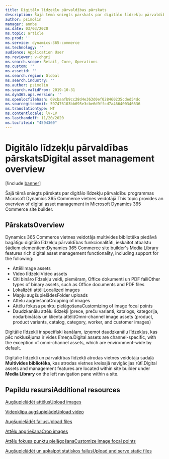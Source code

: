 ```yaml
---
title: Digitālo līdzekļu pārvaldības pārskats
description: Šajā tēmā sniegts pārskats par digitālo līdzekļu pārvaldību programmas Microsoft Dynamics 365 Commerce vietnes veidotājā.
author: psimolin
manager: annbe
ms.date: 03/03/2020
ms.topic: article
ms.prod: ''
ms.service: dynamics-365-commerce
ms.technology: ''
audience: Application User
ms.reviewer: v-chgri
ms.search.scope: Retail, Core, Operations
ms.custom: ''
ms.assetid: ''
ms.search.region: Global
ms.search.industry: ''
ms.author: psimolin
ms.search.validFrom: 2019-10-31
ms.dyn365.ops.version: ''
ms.openlocfilehash: 69cbaafb9cc28d4e363d0ef028460235cded54dc
ms.sourcegitcommit: 597476103bb695e3cbe6d9ffcd7a466400346636
ms.translationtype: HT
ms.contentlocale: lv-LV
ms.lasthandoff: 11/20/2020
ms.locfileid: "4594360"
---
```

# <a name="digital-asset-management-overview"></a><span data-ttu-id="9a50a-103">Digitālo līdzekļu pārvaldības pārskats</span><span class="sxs-lookup"><span data-stu-id="9a50a-103">Digital asset management overview</span></span>

[!include [banner](includes/banner.md)]

<span data-ttu-id="9a50a-104">Šajā tēmā sniegts pārskats par digitālo līdzekļu pārvaldību programmas Microsoft Dynamics 365 Commerce vietnes veidotājā.</span><span class="sxs-lookup"><span data-stu-id="9a50a-104">This topic provides an overview of digital asset management in Microsoft Dynamics 365 Commerce site builder.</span></span>

## <a name="overview"></a><span data-ttu-id="9a50a-105">Pārskats</span><span class="sxs-lookup"><span data-stu-id="9a50a-105">Overview</span></span>

<span data-ttu-id="9a50a-106">Dynamics 365 Commerce vietnes veidotāja multivides bibliotēka piedāvā bagātīgu digitālo līdzekļu pārvaldības funkcionalitāti, ieskaitot atbalstu šādiem elementiem:</span><span class="sxs-lookup"><span data-stu-id="9a50a-106">Dynamics 365 Commerce site builder's Media Library features rich digital asset management functionality, including support for the following:</span></span>
- <span data-ttu-id="9a50a-107">Attēli</span><span class="sxs-lookup"><span data-stu-id="9a50a-107">Image assets</span></span>
- <span data-ttu-id="9a50a-108">Video līdzekļi</span><span class="sxs-lookup"><span data-stu-id="9a50a-108">Video assets</span></span>
- <span data-ttu-id="9a50a-109">Citi bināro līdzekļu veidi, piemēram, Office dokumenti un PDF faili</span><span class="sxs-lookup"><span data-stu-id="9a50a-109">Other types of binary assets, such as Office documents and PDF files</span></span>
- <span data-ttu-id="9a50a-110">Lokalizēti attēli</span><span class="sxs-lookup"><span data-stu-id="9a50a-110">Localized images</span></span>
- <span data-ttu-id="9a50a-111">Mapju augšupielādes</span><span class="sxs-lookup"><span data-stu-id="9a50a-111">Folder uploads</span></span>
- <span data-ttu-id="9a50a-112">Attēlu apgriešana</span><span class="sxs-lookup"><span data-stu-id="9a50a-112">Cropping of images</span></span>
- <span data-ttu-id="9a50a-113">Attēlu fokusa punktu pielāgošana</span><span class="sxs-lookup"><span data-stu-id="9a50a-113">Customizing of image focal points</span></span>
- <span data-ttu-id="9a50a-114">Daudzkanālu attēlu līdzekļi (prece, preču varianti, katalogs, kategorija, nodarbinātais un klienta attēli)</span><span class="sxs-lookup"><span data-stu-id="9a50a-114">Omni-channel image assets (product, product variants, catalog, category, worker, and customer images)</span></span>

<span data-ttu-id="9a50a-115">Digitālie līdzekļi ir specifiski kanālam, izņemot daudzkanālu līdzekļus, kas pēc noklusējuma ir vides līmeņa.</span><span class="sxs-lookup"><span data-stu-id="9a50a-115">Digital assets are channel-specific, with the exception of omni-channel assets, which are environment-wide by default.</span></span> 

<span data-ttu-id="9a50a-116">Digitālie līdzekļi un pārvaldības līdzekļi atrodas vietnes veidotāja sadaļā **Multivides bibliotēka**, kas atrodas vietnes kreisajā navigācijas rūtī.</span><span class="sxs-lookup"><span data-stu-id="9a50a-116">Digital assets and management features are located within site builder under **Media Library** on the left navigation pane within a site.</span></span>

## <a name="additional-resources"></a><span data-ttu-id="9a50a-117">Papildu resursi</span><span class="sxs-lookup"><span data-stu-id="9a50a-117">Additional resources</span></span>

[<span data-ttu-id="9a50a-118">Augšupielādēt attēlus</span><span class="sxs-lookup"><span data-stu-id="9a50a-118">Upload images</span></span>](dam-upload-images.md)

[<span data-ttu-id="9a50a-119">Videoklipu augšupielāde</span><span class="sxs-lookup"><span data-stu-id="9a50a-119">Upload video</span></span>](dam-upload-video.md)

[<span data-ttu-id="9a50a-120">Augšupielādēt failus</span><span class="sxs-lookup"><span data-stu-id="9a50a-120">Upload files</span></span>](dam-upload-files.md)

[<span data-ttu-id="9a50a-121">Attēlu apgriešana</span><span class="sxs-lookup"><span data-stu-id="9a50a-121">Crop images</span></span>](dam-crop-images.md)

[<span data-ttu-id="9a50a-122">Attēlu fokusa punktu pielāgošana</span><span class="sxs-lookup"><span data-stu-id="9a50a-122">Customize image focal points</span></span>](dam-custom-focal-point.md)

[<span data-ttu-id="9a50a-123">Augšupielādēt un apkalpot statiskos failus</span><span class="sxs-lookup"><span data-stu-id="9a50a-123">Upload and serve static files</span></span>](upload-serve-static-files.md)
